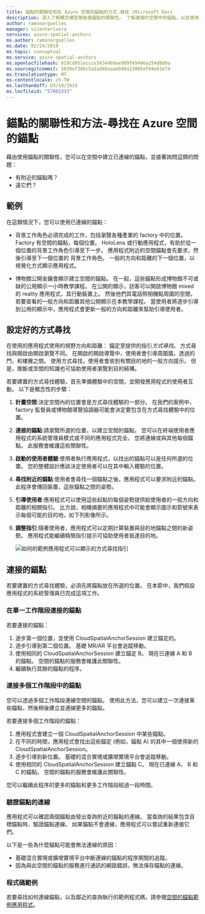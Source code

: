 ```yaml
---
title: 錨點的關聯性和在 Azure 空間的錨點的方式-尋找 |Microsoft Docs
description: 深入了解概念模型做後盾錨點的關聯性。 了解連接的空間中的錨點，以及使用附近的 API 來完成的方式尋找案例。
author: ramonarguelles
manager: vicenterivera
services: azure-spatial-anchors
ms.author: ramonarguelles
ms.date: 02/24/2019
ms.topic: conceptual
ms.service: azure-spatial-anchors
ms.openlocfilehash: 619cd051eccce3434469ae909f69496a254d0d9a
ms.sourcegitcommit: 5839af386c5a2ad46aaaeb90a13065ef94e61e74
ms.translationtype: MT
ms.contentlocale: zh-TW
ms.lasthandoff: 03/19/2019
ms.locfileid: "57863333"
---
```

# <a name="anchor-relationships-and-way-finding-in-azure-spatial-anchors"></a>錨點的關聯性和方法-尋找在 Azure 空間的錨點

藉由使用錨點的關聯性，您可以在空間中建立已連線的錨點，並接著詢問這類的問題：

* 有附近的錨點嗎？
* 遠它們？

## <a name="examples"></a>範例

在這類情況下，您可以使用已連線的錨點：

* 背景工作角色必須完成的工作，包括瀏覽各種產業的 factory 中的位置。 Factory 有空間的錨點，每個位置。 HoloLens 或行動應用程式，有助於從一個位置的背景工作角色引導至下一步。 應用程式附近的空間錨點會先要求，然後引導至下一個位置的 背景工作角色。 一般的方向和距離的下一個位置，以視覺化方式顯示應用程式。

* 博物館公開金鑰會顯示建立空間的錨點。 在一起，這些錨點形成博物館不可或缺的公用顯示一小時教學課程。 在公開的顯示，訪客可以開啟博物館 mixed 的 reality 應用程式，其行動裝置上。 然後他們其電話照相機點周圍的空間，若要查看的一般方向和距離其他公開顯示在本教學課程。 當使用者將逐步引導到公用的顯示中，應用程式會更新一般的方向和距離來幫助引導使用者。

## <a name="set-up-way-finding"></a>設定好的方式尋找

在使用的應用程式使用的視野方向和距離： 錨定至提供的指引*方式尋找*。 方式尋找與開啟由開啟瀏覽不同。 在開啟的開啟導覽中，使用者會引導周圍牆，透過的門，和樓層之間。 使用方式尋找，使用者會收到有關目的地的一般方向提示。 但是，推斷或空間的知識也可協助使用者瀏覽到目的結構。

若要建置的方式尋找體驗，首先準備體驗中的空間，並開發應用程式的使用者互動。 以下是概念性的步驟：

1. **計畫空間**:決定空間內的位置會是方式尋找體驗的一部分。 在我們的案例中，factory 監督員或博物館導覽協調器可能會決定要包含在方式尋找體驗中的位置。
2. **連接的錨點**:請瀏覽所選的位置，以建立空間的錨點。 您可以在終端使用者應用程式的系統管理員模式或不同的應用程式完全。 您將連線或與其他每個錨點。 此服務會維護這些關聯性。
3. **啟動的使用者體驗**:使用者執行應用程式，以找出的錨點可以是任何所選的位置。 您的整體設計應該決定使用者可以在其中輸入體驗的位置。
4. **尋找附近的錨點**:使用者會尋找一個錨點之後，應用程式可以要求附近的錨點。 此程序會傳回裝置，這些錨點之間的姿勢。
5. **引導使用者**:應用程式可以使用這些起點的每個姿勢提供給使用者的一般方向和距離的相關指引。 比方說，相機摘要的應用程式中可能會顯示圖示和箭號來表示每個可能的目的地，如下列影像所示。
6. **調整指引**:隨著使用者，應用程式可以定期計算裝置與目的地錨點之間的新姿勢。 應用程式能繼續精簡指引提示可協助使用者抵達目的地。

    ![如何的範例應用程式可以顯示的方式尋找指引](./media/meeting-spot.png)

## <a name="connect-anchors"></a>連接的錨點

若要建置的方式尋找體驗，必須先將錨點放在所選的位置。 在本節中，我們假設應用程式的系統管理員已完成這項工作。

### <a name="connect-anchors-in-a-single-session"></a>在單一工作階段連接的錨點

若要連接的錨點：

1. 逐步第一個位置，並使用 CloudSpatialAnchorSession 建立錨定的。
2. 逐步引導到第二個位置。 基礎 MR/AR 平台會追蹤移動。
3. 使用相同的 CloudSpatialAnchorSession 建立錨定 B。 現在已連線 A 和 B 的錨點。 空間的錨點的服務會維護此關聯性。
4. 繼續執行其餘的錨點的程序。

### <a name="connect-anchors-in-multiple-sessions"></a>連接多個工作階段中的錨點

您可以透過多個工作階段連線空間的錨點。 使用此方法，您可以建立一次連接某些錨點，然後稍後建立並連線更多的錨點。 

若要連接多個工作階段的錨點：

1. 應用程式會建立一個 CloudSpatialAnchorSession 中某些錨點。 
2. 在不同的時間，應用程式會找出這些錨定 (例如，錨點 A) 的其中一個使用新的 CloudSpatialAnchorSession。
3. 逐步引導到新位置。 基礎的混合實境或擴增實境平台會追蹤移動。
4. 使用相同的 CloudSpatialAnchorSession 建立錨點 C。 現在已連線 A、 B 和 C 的錨點。 空間的錨點的服務會維護此關聯性。

您可以繼續此程序的更多的錨點和更多工作階段經過一段時間。

### <a name="verify-anchor-connections"></a>驗證錨點的連線

應用程式可以確認兩個錨點由發出查詢附近的錨點的連線。 當查詢的結果包含目標錨點時，驗證錨點連線。 如果錨點不會連線，應用程式可以嘗試重新連接它們。 

以下是一些為什麼錨點可能會無法連線的原因：

* 基礎混合實境或擴增實境平台中斷連線的錨點的程序期間的追蹤。
* 因為與此空間的錨點的服務進行通訊的網路錯誤，無法保存錨點的連線。

### <a name="find-sample-code"></a>程式碼範例

若要尋找如何連線錨點，以及鄰近的查詢執行的範例程式碼，請參閱[空間的錨點範例應用程式](https://github.com/Azure/azure-spatial-anchors-samples)。
